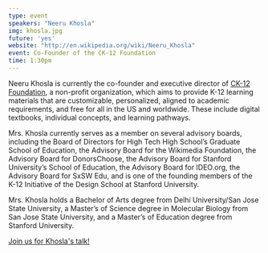 ```yaml
---
type: event
speakers: "Neeru Khosla"
img: khosla.jpg
future: 'yes'
website: "http://en.wikipedia.org/wiki/Neeru_Khosla"
event: Co-Founder of the CK-12 Foundation
time: 1:30pm
---
```

Neeru Khosla is currently the co-founder and executive director of [CK-12 Foundation](http://www.ck12.org/student/), a non-profit organization, which aims to provide K-12 learning materials that are customizable, personalized, aligned to academic requirements, and free for all in the US and worldwide. These include digital textbooks, individual concepts, and learning pathways.

Mrs. Khosla currently serves as a member on several advisory boards, including the Board of Directors for High Tech High School’s Graduate School of Education, the Advisory Board for the Wikimedia Foundation, the Advisory Board for DonorsChoose, the Advisory Board for Stanford University’s School of Education, the Advisory Board for IDEO.org, the Advisory Board for SxSW Edu, and is one of the founding members of the K-12 Initiative of the Design School at Stanford University.

Mrs. Khosla holds a Bachelor of Arts degree from Delhi University/San Jose State University, a Master’s of Science degree in Molecular Biology from San Jose State University, and a Master’s of Education degree from Stanford University.

<a href="http://dssgneerukhosla.eventbrite.com/" class="btn btn-huge btn-success btn-block btn-embossed">Join us for Khosla's talk!</a>